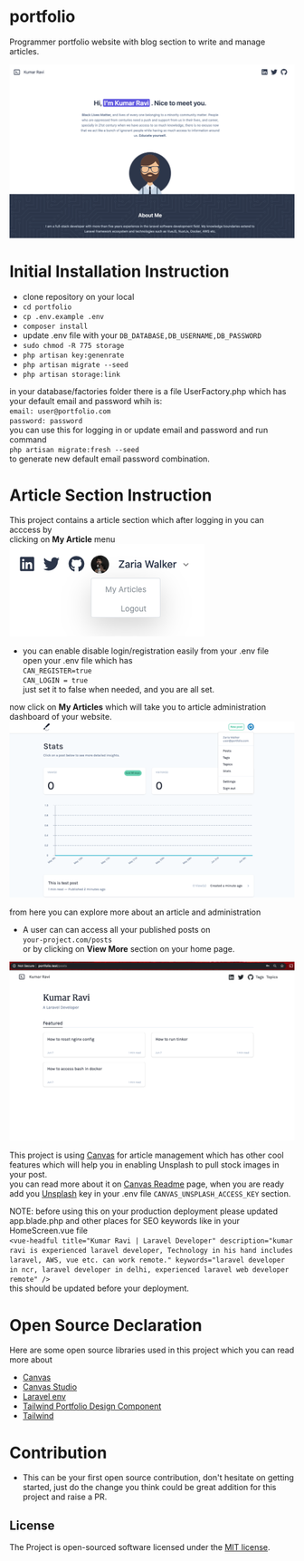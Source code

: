 # portfolio
Programmer portfolio website with blog section to write and manage articles.

![Homepage Snapshot](storage/app/public/portfolio.png?raw=true "Homepage")

# Initial Installation Instruction

- clone repository on your local
- `cd portfolio`
- `cp .env.example .env`
- `composer install`
- update .env file with your  `DB_DATABASE,DB_USERNAME,DB_PASSWORD`
- `sudo chmod -R 775 storage`
- `php artisan key:genenrate`
- `php artisan migrate --seed`
- `php artisan storage:link`

in your database/factories folder there is a file UserFactory.php which has your default email and password whih is:    
`email: user@portfolio.com`  
`password: password`  
you can use this for logging in or update email and password and run command  
`php artisan migrate:fresh --seed`   
to generate new default email password combination.

# Article Section Instruction

This project contains a article section which after logging in you can acccess by  
clicking on **My Article** menu
![My Article Menu](storage/app/public/my-article-menu.png?raw=true "My Article")

- you can enable disable login/registration easily from your .env file  
  open your .env file which has  
  `CAN_REGISTER=true`  
   `CAN_LOGIN = true`  
   just set it to false when needed, and you are all set.
   
now click on **My Articles** which will take you to article administration dashboard of your website.
![Article Dashboard](storage/app/public/article-dashboard.png?raw=true "Article Dashboard")

from here you can explore more about an article and administration

- A user can can access all your published posts on  
`your-project.com/posts`  
or by clicking on **View More** section on your home page.

![Article Dashboard](storage/app/public/posts.png?raw=true "Article Dashboard")


This project is using [Canvas](https://github.com/cnvs/canvas) for article management which has other cool features which will help you in enabling Unsplash to pull stock images in your post.  
you can read more about it on [Canvas Readme](https://github.com/cnvs/canvas) page, when you are ready add you [Unsplash](https://unsplash.com/oauth/applications) key in your .env file `CANVAS_UNSPLASH_ACCESS_KEY` section.  

NOTE: before using this on your production deployment please updated app.blade.php and other places for SEO keywords like in your HomeScreen.vue file  
         `<vue-headful
             title="Kumar Ravi | Laravel Developer"
             description="kumar ravi is experienced laravel developer, Technology in his hand includes laravel, AWS, vue etc. can work remote."
             keywords="laravel developer in ncr, laravel developer in delhi, experienced laravel web developer remote"
         />`  
this should be updated before your deployment.

# Open Source Declaration
Here are some open source libraries used in this project which you can read more about

- [Canvas](https://github.com/cnvs/canvas)
- [Canvas Studio](https://github.com/cnvs/studio)
- [Laravel env](https://github.com/msztorc/laravel-env)
- [Tailwind Portfolio Design Component](https://tailwindcomponents.com/component/developer-portfolio)
- [Tailwind](https://tailwindcss.com/)

# Contribution

- This can be your first open source contribution, don't hesitate on getting started, just do the change you think could be great addition for this project and raise a PR.

## License

The Project is open-sourced software licensed under the [MIT license](https://opensource.org/licenses/MIT).
         




